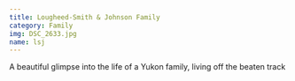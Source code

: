 ```yaml
---
title: Lougheed-Smith & Johnson Family	
category: Family
img: DSC_2633.jpg
name: lsj
---
```


A beautiful glimpse into the life of a Yukon family, living off the beaten track